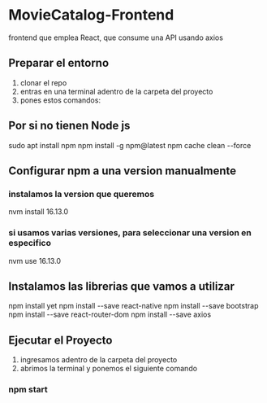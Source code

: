 # MovieCatalog-Frontend 

frontend que emplea React, que consume una API usando axios

## Preparar el entorno

1. clonar el repo
2. entras en una terminal adentro de la carpeta del proyecto
3. pones estos comandos:
## Por si no tienen Node js
sudo apt install npm
npm install -g npm@latest
npm cache clean --force
## Configurar npm a una version manualmente
### instalamos la version que queremos
nvm install 16.13.0
### si usamos varias versiones, para seleccionar una version en especifico
nvm use 16.13.0
## Instalamos las librerias que vamos a utilizar
npm install yet
npm install --save react-native
npm install --save bootstrap
npm install --save react-router-dom
npm install --save axios

## Ejecutar el Proyecto

1. ingresamos adentro de la carpeta del proyecto
2. abrimos la terminal y ponemos el siguiente comando

### npm start

